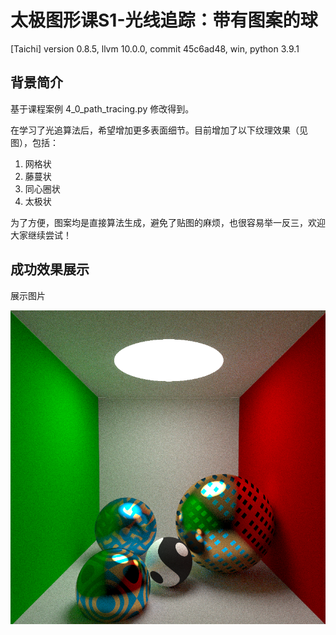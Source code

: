 # 太极图形课S1-光线追踪：带有图案的球
[Taichi] version 0.8.5, llvm 10.0.0, commit 45c6ad48, win, python 3.9.1

## 背景简介
基于课程案例 4_0_path_tracing.py 修改得到。

在学习了光追算法后，希望增加更多表面细节。目前增加了以下纹理效果（见图），包括：

1. 网格状
2. 藤蔓状
3. 同心圈状
4. 太极状

为了方便，图案均是直接算法生成，避免了贴图的麻烦，也很容易举一反三，欢迎大家继续尝试！


## 成功效果展示
展示图片

![demo](./data/demo.png)

